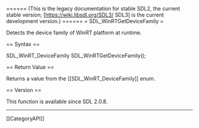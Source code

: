 ====== (This is the legacy documentation for stable SDL2, the current stable version; [https://wiki.libsdl.org/SDL3/ SDL3] is the current development version.) ======
= SDL_WinRTGetDeviceFamily =

Detects the device family of WinRT platform at runtime.

== Syntax ==

<syntaxhighlight lang='c'>
SDL_WinRT_DeviceFamily SDL_WinRTGetDeviceFamily();
</syntaxhighlight>

== Return Value ==

Returns a value from the [[SDL_WinRT_DeviceFamily]] enum.

== Version ==

This function is available since SDL 2.0.8.

----
[[CategoryAPI]]


